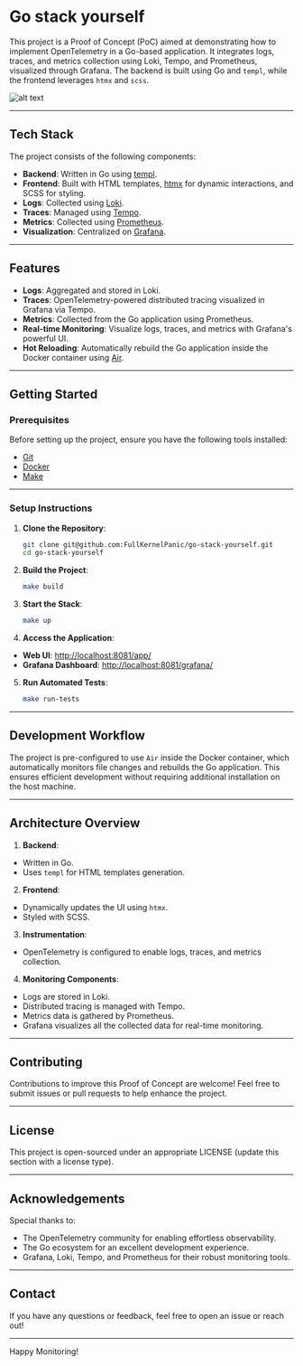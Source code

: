 # Go stack yourself

This project is a Proof of Concept (PoC) aimed at demonstrating how to implement OpenTelemetry in a Go-based application. It integrates logs, traces, and metrics collection using Loki, Tempo, and Prometheus, visualized through Grafana. The backend is built using Go and `templ`, while the frontend leverages `htmx` and `scss`.

![alt text](https://raw.githubusercontent.com/egonelbre/gophers/refs/heads/master/.thumb/animation/gopher-dance-long-3x.gif)

---

## Tech Stack

The project consists of the following components:

- **Backend**: Written in Go using [templ](https://github.com/a-h/templ).
- **Frontend**: Built with HTML templates, [htmx](https://htmx.org/) for dynamic interactions, and SCSS for styling.
- **Logs**: Collected using [Loki](https://grafana.com/oss/loki/).
- **Traces**: Managed using [Tempo](https://grafana.com/oss/tempo/).
- **Metrics**: Collected using [Prometheus](https://prometheus.io/).
- **Visualization**: Centralized on [Grafana](https://grafana.com/grafana/).

---

## Features

- **Logs**: Aggregated and stored in Loki.
- **Traces**: OpenTelemetry-powered distributed tracing visualized in Grafana via Tempo.
- **Metrics**: Collected from the Go application using Prometheus.
- **Real-time Monitoring**: Visualize logs, traces, and metrics with Grafana's powerful UI.
- **Hot Reloading**: Automatically rebuild the Go application inside the Docker container using [Air](https://github.com/air-verse/air).

---

## Getting Started

### Prerequisites

Before setting up the project, ensure you have the following tools installed:

- [Git](https://git-scm.com/)
- [Docker](https://www.docker.com/)
- [Make](https://www.gnu.org/software/make/)

---

### Setup Instructions

1. **Clone the Repository**:
   ```bash
   git clone git@github.com:FullKernelPanic/go-stack-yourself.git
   cd go-stack-yourself
   ```

2. **Build the Project**:
   ```bash
   make build
   ```

3. **Start the Stack**:
   ```bash
   make up
   ```

4. **Access the Application**:
  - **Web UI**: [http://localhost:8081/app/](http://localhost:8081/app/)
  - **Grafana Dashboard**: [http://localhost:8081/grafana/](http://localhost:8081/grafana/)

5. **Run Automated Tests**:
   ```bash
   make run-tests
   ```

---

## Development Workflow

The project is pre-configured to use `Air` inside the Docker container, which automatically monitors file changes and rebuilds the Go application. This ensures efficient development without requiring additional installation on the host machine.

---

## Architecture Overview

1. **Backend**:
  - Written in Go.
  - Uses `templ` for HTML templates generation.

2. **Frontend**:
  - Dynamically updates the UI using `htmx`.
  - Styled with SCSS.

3. **Instrumentation**:
  - OpenTelemetry is configured to enable logs, traces, and metrics collection.

4. **Monitoring Components**:
  - Logs are stored in Loki.
  - Distributed tracing is managed with Tempo.
  - Metrics data is gathered by Prometheus.
  - Grafana visualizes all the collected data for real-time monitoring.

---

## Contributing

Contributions to improve this Proof of Concept are welcome! Feel free to submit issues or pull requests to help enhance the project.

---

## License

This project is open-sourced under an appropriate LICENSE (update this section with a license type).

---

## Acknowledgements

Special thanks to:

- The OpenTelemetry community for enabling effortless observability.
- The Go ecosystem for an excellent development experience.
- Grafana, Loki, Tempo, and Prometheus for their robust monitoring tools.

---

## Contact

If you have any questions or feedback, feel free to open an issue or reach out!

---

Happy Monitoring!
